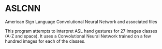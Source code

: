 # ASLCNN
American Sign Language Convolutional Neural Network and associated files

This program attempts to interpret ASL hand gestures for 27 images classes (A-Z and space). It uses a Convolutional Neural Network 
trained on a few hundred images for each of the classes.
